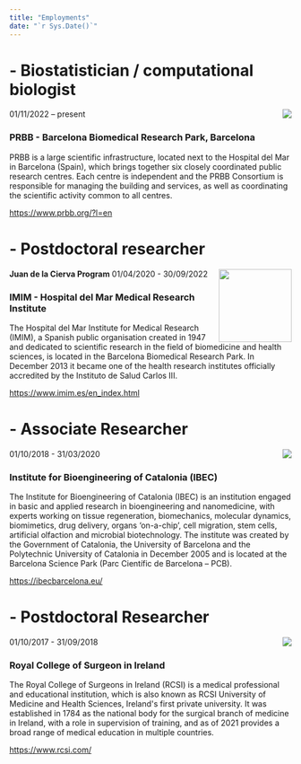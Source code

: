 ```yaml
---
title: "Employments"
date: "`r Sys.Date()`"
---
```


# - Biostatistician / computational biologist
01/11/2022 – present<img src='/images/Slide1.png' align="right" height="up" /> 

### PRBB - Barcelona Biomedical Research Park, Barcelona 

PRBB is a large scientific infrastructure, located next to the Hospital del Mar in Barcelona (Spain), which brings together six closely coordinated public research centres. Each centre is independent and the PRBB Consortium is responsible for managing the building and services, as well as coordinating the scientific activity common to all centres.

https://www.prbb.org/?l=en



# - Postdoctoral researcher
**Juan de la Cierva Program**
01/04/2020 - 30/09/2022<img src='/images/Slide2.png' align="right" height="130" />

### IMIM - Hospital del Mar Medical Research Institute 

The Hospital del Mar Institute for Medical Research (IMIM), a Spanish public organisation created in 1947 and dedicated to scientific research in the field of biomedicine and health sciences, is located in the Barcelona Biomedical Research Park. In December 2013 it became one of the health research institutes officially accredited by the Instituto de Salud Carlos III.

https://www.imim.es/en_index.html


# - Associate Researcher
01/10/2018 - 31/03/2020<img src='/images/Slide3.png' align="right" height="up" />

### Institute for Bioengineering of Catalonia (IBEC)

The Institute for Bioengineering of Catalonia (IBEC) is an institution engaged in basic and applied research in bioengineering and nanomedicine, with experts working on tissue regeneration, biomechanics, molecular dynamics, biomimetics, drug delivery, organs ‘on-a-chip’, cell migration, stem cells, artificial olfaction and microbial biotechnology. The institute was created by the Government of Catalonia, the University of Barcelona and the Polytechnic University of Catalonia in December 2005 and is located at the Barcelona Science Park (Parc Científic de Barcelona – PCB).

https://ibecbarcelona.eu/


# - Postdoctoral Researcher
01/10/2017 - 31/09/2018<img src='/images/Slide4.png' align="right" />

### Royal College of Surgeon in Ireland 

The Royal College of Surgeons in Ireland (RCSI) is a medical professional and educational institution, which is also known as RCSI University of Medicine and Health Sciences, Ireland's first private university. It was established in 1784 as the national body for the surgical branch of medicine in Ireland, with a role in supervision of training, and as of 2021 provides a broad range of medical education in multiple countries.

https://www.rcsi.com/

